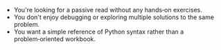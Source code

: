 - You're looking for a passive read without any hands‑on exercises.
- You don't enjoy debugging or exploring multiple solutions to the same problem.
- You want a simple reference of Python syntax rather than a problem‑oriented workbook.